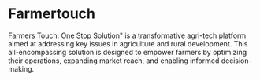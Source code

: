 # Farmertouch
Farmers Touch: One Stop Solution" is a transformative agri-tech platform aimed at addressing key issues in agriculture and rural development. This all-encompassing solution is designed to empower farmers by optimizing their operations, expanding market reach, and enabling informed decision-making.
